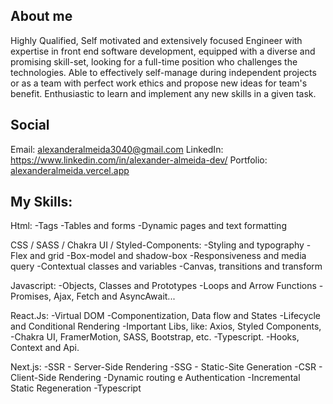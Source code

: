 ## About me
Highly Qualified, Self motivated and extensively focused Engineer with expertise in front end software development, equipped with a diverse and promising skill-set, looking for a full-time position who challenges the technologies. Able to effectively self-manage during independent projects or as a team with perfect work ethics and propose new ideas for team's benefit. Enthusiastic to learn and implement any new skills in a given task.

## Social
Email: alexanderalmeida3040@gmail.com
LinkedIn: https://www.linkedin.com/in/alexander-almeida-dev/
Portfolio: [alexanderalmeida.vercel.app](https://alexanderalmeida.vercel.app)

## My Skills:
Html:
-Tags
-Tables and forms
-Dynamic pages and text formatting

CSS / SASS / Chakra UI / Styled-Components:
-Styling and typography
-Flex and grid
-Box-model and shadow-box
-Responsiveness and media query
-Contextual classes and variables
-Canvas, transitions and transform

Javascript:
-Objects, Classes and Prototypes
-Loops and Arrow Functions
-Promises, Ajax, Fetch and AsyncAwait...

React.Js:
-Virtual DOM
-Componentization, Data flow and States
-Lifecycle and Conditional Rendering
-Important Libs, like: Axios, Styled Components,
-Chakra UI, FramerMotion, SASS, Bootstrap, etc.
-Typescript.
-Hooks, Context and Api.

Next.js:
-SSR - Server-Side Rendering
-SSG - Static-Site Generation
-CSR - Client-Side Rendering
-Dynamic routing e Authentication
-Incremental Static Regeneration
-Typescript
